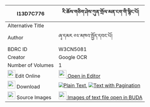 |I13D7C776|རི་ཆོས་གཅིག་ཤེས་ཀུན་གྲོལ་མན་ངག་གི་སྙིང་པོ། 
| --- | --- 
|Alternative Title |
|Author| ཞྭ་དམར ༠༢་མཁའ་སྤྱོད་དབང་པོ།
|BDRC ID | W3CN5081
|Creator | Google OCR
|Number of Volumes| 1
|<img width="25" src="https://img.icons8.com/color/25/000000/edit-property.png">Edit Online| [<img width="25" src="https://avatars.githubusercontent.com/u/45091458?s=200&v=4"> Open in Editor](http://editor.openpecha.org/I13D7C776)
|<img width="25" src="https://img.icons8.com/fluent/48/000000/download-2.png"/>  Download | [![](https://img.icons8.com/color/20/000000/txt.png)Plain Text](https://github.com/Openpecha/I13D7C776/releases/download/v1/ri_cho_chik_she_kun_drol_menga_plain_I13D7C776.zip), [![](https://img.icons8.com/color/20/000000/txt.png)Text with Pagination](https://github.com/Openpecha/I13D7C776/releases/download/v1/ri_cho_chik_she_kun_drol_menga_pages_I13D7C776.zip)
|<img width="25" src="https://img.icons8.com/plasticine/100/000000/pictures-folder.png"/>  Source Images | [<img width="25" src="https://library.bdrc.io/icons/BUDA-small.svg"> Images of text file open in BUDA](https://library.bdrc.io/show/bdr:W3CN5081)
